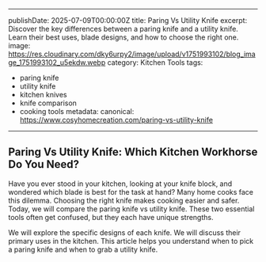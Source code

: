 
---
publishDate: 2025-07-09T00:00:00Z
title: Paring Vs Utility Knife
excerpt: Discover the key differences between a paring knife and a utility knife. Learn their best uses, blade designs, and how to choose the right one.
image: https://res.cloudinary.com/dky6urpy2/image/upload/v1751993102/blog_image_1751993102_u5ekdw.webp
category: Kitchen Tools
tags:
  - paring knife
  - utility knife
  - kitchen knives
  - knife comparison
  - cooking tools
metadata:
  canonical: https://www.cosyhomecreation.com/paring-vs-utility-knife
---

## Paring Vs Utility Knife: Which Kitchen Workhorse Do You Need?

Have you ever stood in your kitchen, looking at your knife block, and wondered which blade is best for the task at hand? Many home cooks face this dilemma. Choosing the right knife makes cooking easier and safer. Today, we will compare the paring knife vs utility knife. These two essential tools often get confused, but they each have unique strengths.

We will explore the specific designs of each knife. We will discuss their primary uses in the kitchen. This article helps you understand when to pick a paring knife and when to grab a utility knife.